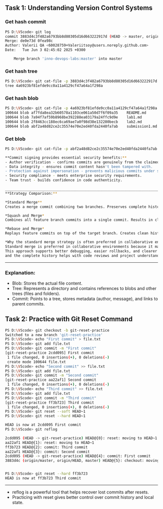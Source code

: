 ## Task 1: Understanding Version Control Systems


### Get hash commit
```sh
PS D:\VScode> git log
commit 3883d4c3f482a6793bb8d80305d16d663222917d (HEAD -> master, origin/master, origin/HEAD)
Merge: de0e73d 0fea98c
Author: Valerii QA <60028759+Valeriitsoy@users.noreply.github.com>
Date:   Tue Jun 3 02:45:02 2025 +0300

    Merge branch 'inno-devops-labs:master' into master
```

### Get hash tree
```sh
PS D:\VScode> git cat-file -p 3883d4c3f482a6793bb8d80305d16d663222917d
tree 4a6923bf81efde9cc0a11a4129cf47a64a1f298a
```

### Get hash blob
```sh
PS D:\VScode> git cat-file -p 4a6923bf81efde9cc0a11a4129cf47a64a1f298a
100644 blob af7fda8ea32b60578a1103ce061a50d7f6f09a35    README.md
100644 blob 7a94f7af59b8968be392288ea03179a24ffc9d9e    lab1.md
100644 blob 2f8463cc188ec6ca69ae7a0f98d38e132280becb    lab2.md
100644 blob abf2a48d82ce2c35574e70e2ed40fda2440fa7ab    submission1.md
```

### Get blob
```sh
PS D:\VScode> git cat-file -p abf2a48d82ce2c35574e70e2ed40fda2440fa7ab

**Commit signing provides essential security benefits:**
- Author verification - confirms commits are genuinely from the claimed author.
- Data integrity - ensures commit content hasn't been tampered with.
- Protection against impersonation - prevents malicious commits under someone else's identity.
- Security compliance - meets enterprise security requirements.
- Team trust - builds confidence in code authenticity.

____________________________________________________________________________________
**Strategy Comparison:**

*Standard Merge**
Creates a merge commit combining two branches. Preserves complete history and clearly shows integration points, but can create complex commit graphs.

*Squash and Merge*
Combines all feature branch commits into a single commit. Results in clean linear history but loses detailed development context, making debugging harder.

*Rebase and Merge*
Replays feature commits on top of the target branch. Creates clean history while preserving individual commits, but rewrites history and can complicate collaboration.

*Why the standard merge strategy is often preferred in collaborative environments:*
Standard merge is preferred in collaborative environments because it maintains full context without rewriting history.
This approach supports better debugging, easier rollbacks, and clearer integration tracking. Most CI/CD tools are optimized for merge commits,
and the complete history helps with code reviews and project understanding.
```
_________________________________________________________________________________________________________________________________________________________________________________________

### Explanation:
- Blob: Stores the actual file content.
- Tree: Represents a directory and contains references to blobs and other trees (files and folders).
- Commit: Points to a tree, stores metadata (author, message), and links to parent commits.




## Task 2: Practice with Git Reset Command

```sh
PS D:\VScode> git checkout -b git-reset-practice
Switched to a new branch 'git-reset-practice'
PS D:\VScode> echo "First commit" > file.txt
PS D:\VScode> git add file.txt
PS D:\VScode> git commit -m "First commit"
[git-reset-practice 2cdd095] First commit
 1 file changed, 0 insertions(+), 0 deletions(-)
 create mode 100644 file.txt
PS D:\VScode> echo "Second commit" >> file.txt
PS D:\VScode> git add file.txt
PS D:\VScode> git commit -m "Second commit"
[git-reset-practice aa22af1] Second commit
 1 file changed, 0 insertions(+), 0 deletions(-)
PS D:\VScode> echo "Third commit" >> file.txt
PS D:\VScode> git add file.txt
PS D:\VScode> git commit -m "Third commit"
[git-reset-practice ff3b723] Third commit
 1 file changed, 0 insertions(+), 0 deletions(-)
PS D:\VScode> git reset --soft HEAD~1
PS D:\VScode> git reset --hard HEAD~1

HEAD is now at 2cdd095 First commit
PS D:\VScode> git reflog

2cdd095 (HEAD -> git-reset-practice) HEAD@{0}: reset: moving to HEAD~1
aa22af1 HEAD@{1}: reset: moving to HEAD~1
ff3b723 HEAD@{2}: commit: Third commit
aa22af1 HEAD@{3}: commit: Second commit
2cdd095 (HEAD -> git-reset-practice) HEAD@{4}: commit: First commit
3883d4c (origin/master, origin/HEAD, master) HEAD@{5}: checkout: moving from master to git-reset-practice


PS D:\VScode> git reset --hard ff3b723
HEAD is now at ff3b723 Third commit
```

---------------------------------------------------------------------------------------------------------------------

- reflog is a powerful tool that helps recover lost commits after resets.
- Practicing with reset gives better control over commit history and local state.